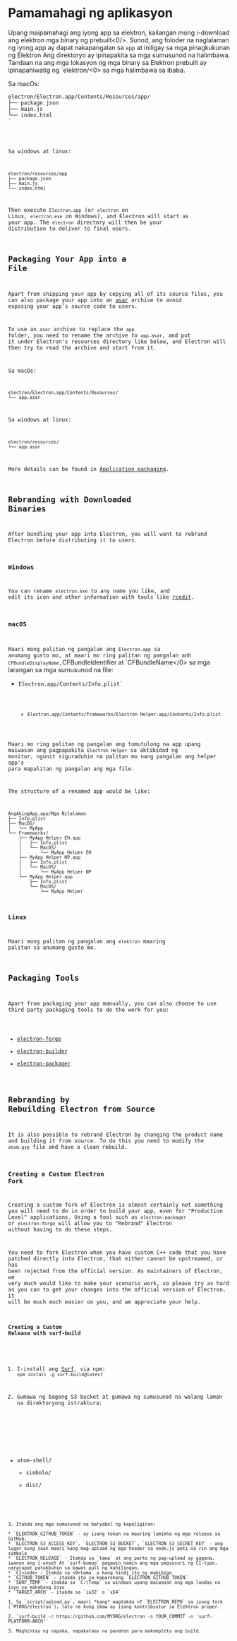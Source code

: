 # Pamamahagi ng aplikasyon

Upang maipamahagi ang iyong app sa elektron, kailangan mong i-download ang elektron mga binary ng prebuilt<0/>. Sunod, ang foloder na naglalaman ng iyong app ay dapat nakapangalan sa `app` at iniligay sa mga pinagkukunan ng Elektron Ang direktoryo ay ipinapakita sa mga sumusunod na halimbawa. Tandaan na ang mga lokasyon ng mga binary sa Elektron prebuilt ay ipinapahiwatig ng `elektron/<0> sa mga halimbawa sa ibaba.</p>

<p>Sa macOs:</p>

<pre><code class="text">electron/Electron.app/Contents/Resources/app/
├── package.json
├── main.js
└── index.html
`</pre> 

Sa windows at linux:

```text
electron/resources/app
├── package.json
├── main.js
└── index.html
```

Then execute `Electron.app` (or `electron` on Linux, `electron.exe` on Windows), and Electron will start as your app. The `electron` directory will then be your distribution to deliver to final users.

## Packaging Your App into a File

Apart from shipping your app by copying all of its source files, you can also package your app into an [asar](https://github.com/electron/asar) archive to avoid exposing your app's source code to users.

To use an `asar` archive to replace the `app` folder, you need to rename the archive to `app.asar`, and put it under Electron's resources directory like below, and Electron will then try to read the archive and start from it.

Sa macOs:

```text
electron/Electron.app/Contents/Resources/
└── app.asar
```

Sa windows at linux:

```text
electron/resources/
└── app.asar
```

More details can be found in [Application packaging](application-packaging.md).

## Rebranding with Downloaded Binaries

After bundling your app into Electron, you will want to rebrand Electron before distributing it to users.

### Windows

You can rename `electron.exe` to any name you like, and edit its icon and other information with tools like [rcedit](https://github.com/atom/rcedit).

### macOS

Maari mong palitan ng pangalan ang `Electron.app` sa anumang gusto mo, at maari mo ring palitan ng pangalan anh `CFBundleDisplayName`,</code>CFBundleIdentifier</code> at `CFBundleName</0> sa mga larangan sa mga sumusunod na file:</p>

<ul>
<li><code>Electron.app/Contents/Info.plist`</li> 

* `Electron.app/Contents/Frameworks/Electron Helper.app/Contents/Info.plist`</ul> 

Maari mo ring palitan ng pangalan ang tumutulong na app upang maiwasan ang pagpapakita `Electron Helper` sa aktibidad ng monitor, ngunit siguraduhin na palitan mo nang pangalan ang helper app's para mapalitan ng pangalan ang mga file.

The structure of a renamed app would be like:

```text
AngAkingApp.app/Mga Nilalaman
├── Info.plist
├── MacOS/
│   └── MyApp
└── Frameworks/
    ├── MyApp Helper EH.app
    |   ├── Info.plist
    |   └── MacOS/
    |       └── MyApp Helper EH
    ├── MyApp Helper NP.app
    |   ├── Info.plist
    |   └── MacOS/
    |       └── MyApp Helper NP
    └── MyApp Helper.app
        ├── Info.plist
        └── MacOS/
            └── MyApp Helper
```

### Linux

Maari mong palitan ng pangalan ang `elektron` maaring palitan sa anumang gusto mo.

## Packaging Tools

Apart from packaging your app manually, you can also choose to use third party packaging tools to do the work for you:

* [electron-forge](https://github.com/electron-userland/electron-forge)
* [electron-builder](https://github.com/electron-userland/electron-builder)
* [electron-packager](https://github.com/electron-userland/electron-packager)

## Rebranding by Rebuilding Electron from Source

It is also possible to rebrand Electron by changing the product name and building it from source. To do this you need to modify the `atom.gyp` file and have a clean rebuild.

### Creating a Custom Electron Fork

Creating a custom fork of Electron is almost certainly not something you will need to do in order to build your app, even for "Production Level" applications. Using a tool such as `electron-packager` or `electron-forge` will allow you to "Rebrand" Electron without having to do these steps.

You need to fork Electron when you have custom C++ code that you have patched directly into Electron, that either cannot be upstreamed, or has been rejected from the official version. As maintainers of Electron, we very much would like to make your scenario work, so please try as hard as you can to get your changes into the official version of Electron, it will be much much easier on you, and we appreciate your help.

#### Creating a Custom Release with surf-build

1. I-install ang [Surf](https://github.com/surf-build/surf), via npm: `npm install -g surf-build@latest`

2. Gumawa ng bagong S3 bucket at gumawa ng sumusunod na walang laman na direktoryong istraktura:
    
    ```sh
- atom-shell/
  - simbolo/
  - dist/
```

3. Itakda ang mga sumusunod na baryabol ng kapaligiran:

* `ELEKTRON_GITHUB_TOKEN` - ay isang token na maaring lumikha ng mga release sa GitHub.
* `ELECTRON_S3_ACCESS_KEY`, `ELECTRON_S3_BUCKET`, `ELECTRON_S3_SECRET_KEY` - ang lugar kung saan maari kang mag-upload ng mga header sa node.js pati na rin ang mga simbolo
* `ELECTRON_RELEASE` - Itakda sa `tama` at ang parte ng pag-upload ay gagana, iwanan ang i-unset At `surf-bumuo` gagawin namin ang mga pagsusuri ng CI-type, nararapat patakbuhin sa bawat pull ng kahilingan.
* `CI<code> - Itakda sa <0>tama` o kung hindi ito ay mabibigo
* `GITHUB_TOKEN` - itakda ito sa kaparehong `ELECTRON_GITHUB_TOKEN`
* `SURF_TEMP` - itakda sa `C:\Temp` sa windows upang maiwasan ang mga landas na isyu sa mahabang isyu
* `TARGET_ARCH` - itakda sa `ia32` o `x64`

1. Sa `script/upload.py`, maari *kang* magtakda nf `ELECTRON_REPO` sa iyong fork (`MYORG/electron`), lalo na kung ikaw ay isang kontribyutor sa Elektron proper.

2. `surf-build -r https://github.com/MYORG/electron -s YOUR_COMMIT -n 'surf-PLATFORM-ARCH'`

3. Maghintay ng napaka, napakataas na panahon para makompleto ang build.